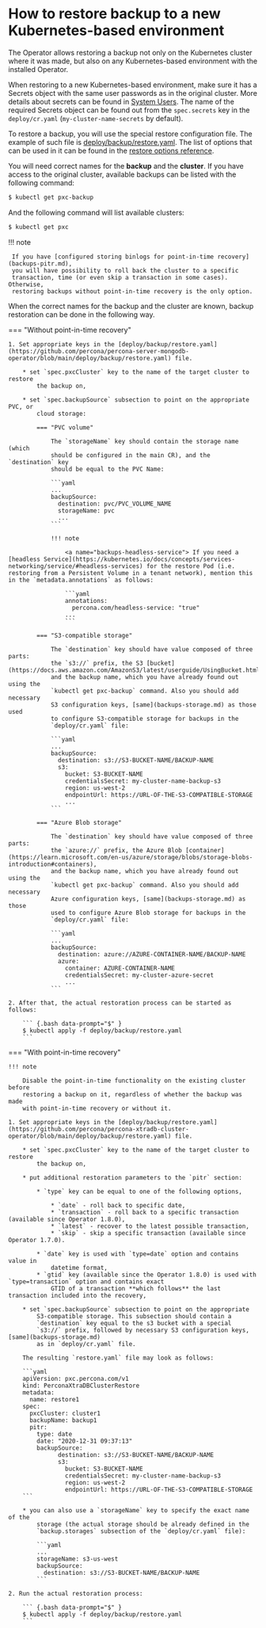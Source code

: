 # How to restore backup to a new Kubernetes-based environment

The Operator allows restoring a backup not only on the Kubernetes cluster where
it was made, but also on any Kubernetes-based environment with the installed
Operator.

When restoring to a new Kubernetes-based environment, make sure it has a Secrets
object with the same user passwords as in the original cluster. More details
about secrets can be found in [System Users](users.md#users-system-users).
The name of the required Secrets object can be found out from the `spec.secrets`
key in the `deploy/cr.yaml` (`my-cluster-name-secrets` by default).

To restore a backup, you will use the special restore configuration file. The
example of such file is [deploy/backup/restore.yaml](https://github.com/percona/percona-xtradb-cluster-operator/blob/main/deploy/backup/restore.yaml). The list of options that can be used in it can
be found in the [restore options reference](operator.md#perconaxtradbclusterrestore-custom-resource-options).

You will need correct names for the **backup** and the **cluster**. If you have
access to the original cluster, available backups can be listed with the
following command:

``` {.bash data-prompt="$" }
$ kubectl get pxc-backup
```

And the following command will list available clusters:

``` {.bash data-prompt="$" }
$ kubectl get pxc
```
!!! note

     If you have [configured storing binlogs for point-in-time recovery](backups-pitr.md),
     you will have possibility to roll back the cluster to a specific
     transaction, time (or even skip a transaction in some cases). Otherwise, 
     restoring backups without point-in-time recovery is the only option.

When the correct names for the backup and the cluster are known, backup
restoration can be done in the following way.

=== "Without point-in-time recovery"

    1. Set appropriate keys in the [deploy/backup/restore.yaml](https://github.com/percona/percona-server-mongodb-operator/blob/main/deploy/backup/restore.yaml) file.

        * set `spec.pxcCluster` key to the name of the target cluster to restore
            the backup on,

        * set `spec.backupSource` subsection to point on the appropriate PVC, or
            cloud storage:
            
            === "PVC volume"

                The `storageName` key should contain the storage name (which
                should be configured in the main CR), and the `destination` key
                should be equal to the PVC Name:

                ```yaml
                ...
                backupSource:
                  destination: pvc/PVC_VOLUME_NAME
                  storageName: pvc
                  ...
                ```

                !!! note
            
                    <a name="backups-headless-service"> If you need a [headless Service](https://kubernetes.io/docs/concepts/services-networking/service/#headless-services) for the restore Pod (i.e. restoring from a Persistent Volume in a tenant network), mention this in the `metadata.annotations` as follows:

                    ```yaml
                    annotations:
                      percona.com/headless-service: "true"
                    ...
                    ```

            === "S3-compatible storage"

                The `destination` key should have value composed of three parts:
                the `s3://` prefix, the S3 [bucket](https://docs.aws.amazon.com/AmazonS3/latest/userguide/UsingBucket.html),
                and the backup name, which you have already found out using the
                `kubectl get pxc-backup` command. Also you should add necessary
                S3 configuration keys, [same](backups-storage.md) as those used
                to configure S3-compatible storage for backups in the
                `deploy/cr.yaml` file:

                ```yaml
                ...
                backupSource:
                  destination: s3://S3-BUCKET-NAME/BACKUP-NAME
                  s3:
                    bucket: S3-BUCKET-NAME
                    credentialsSecret: my-cluster-name-backup-s3
                    region: us-west-2
                    endpointUrl: https://URL-OF-THE-S3-COMPATIBLE-STORAGE
                    ...
                ```

            === "Azure Blob storage"

                The `destination` key should have value composed of three parts:
                the `azure://` prefix, the Azure Blob [container](https://learn.microsoft.com/en-us/azure/storage/blobs/storage-blobs-introduction#containers),
                and the backup name, which you have already found out using the
                `kubectl get pxc-backup` command. Also you should add necessary
                Azure configuration keys, [same](backups-storage.md) as those
                used to configure Azure Blob storage for backups in the
                `deploy/cr.yaml` file:

                ```yaml
                ...
                backupSource:
                  destination: azure://AZURE-CONTAINER-NAME/BACKUP-NAME
                  azure:
                    container: AZURE-CONTAINER-NAME
                    credentialsSecret: my-cluster-azure-secret
                    ...
                ```

    2. After that, the actual restoration process can be started as follows:

        ``` {.bash data-prompt="$" }
        $ kubectl apply -f deploy/backup/restore.yaml
        ```

=== "With point-in-time recovery"

    !!! note

        Disable the point-in-time functionality on the existing cluster before
        restoring a backup on it, regardless of whether the backup was made
        with point-in-time recovery or without it.

    1. Set appropriate keys in the [deploy/backup/restore.yaml](https://github.com/percona/percona-xtradb-cluster-operator/blob/main/deploy/backup/restore.yaml) file.

        * set `spec.pxcCluster` key to the name of the target cluster to restore
            the backup on,

        * put additional restoration parameters to the `pitr` section:

            * `type` key can be equal to one of the following options,

                * `date` - roll back to specific date,
                * `transaction` - roll back to a specific transaction (available since Operator 1.8.0),
                * `latest` - recover to the latest possible transaction,
                * `skip` - skip a specific transaction (available since Operator 1.7.0).

            * `date` key is used with `type=date` option and contains value in
                datetime format,
            * `gtid` key (available since the Operator 1.8.0) is used with `type=transaction` option and contains exact
                GTID of a transaction **which follows** the last transaction included into the recovery,

        * set `spec.backupSource` subsection to point on the appropriate
            S3-compatible storage. This subsection should contain a
            `destination` key equal to the s3 bucket with a special
            `s3://` prefix, followed by necessary S3 configuration keys, [same](backups-storage.md)
            as in `deploy/cr.yaml` file.

        The resulting `restore.yaml` file may look as follows:

        ```yaml
        apiVersion: pxc.percona.com/v1
        kind: PerconaXtraDBClusterRestore
        metadata:
          name: restore1
        spec:
          pxcCluster: cluster1
          backupName: backup1
          pitr:
            type: date
            date: "2020-12-31 09:37:13"
            backupSource:
                  destination: s3://S3-BUCKET-NAME/BACKUP-NAME
                  s3:
                    bucket: S3-BUCKET-NAME
                    credentialsSecret: my-cluster-name-backup-s3
                    region: us-west-2
                    endpointUrl: https://URL-OF-THE-S3-COMPATIBLE-STORAGE
        ```

        * you can also use a `storageName` key to specify the exact name of the
            storage (the actual storage should be already defined in the
            `backup.storages` subsection of the `deploy/cr.yaml` file):

            ```yaml
            ...
            storageName: s3-us-west
            backupSource:
              destination: s3://S3-BUCKET-NAME/BACKUP-NAME
            ```

    2. Run the actual restoration process:

        ``` {.bash data-prompt="$" }
        $ kubectl apply -f deploy/backup/restore.yaml
        ```

